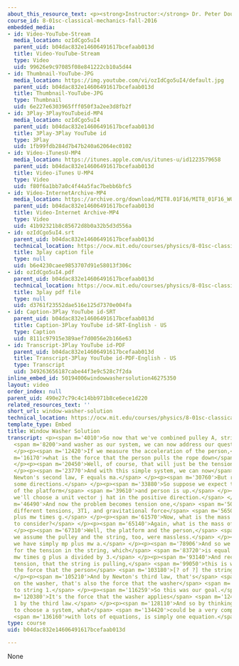 ```yaml
---
about_this_resource_text: <p><strong>Instructor:</strong> Dr. Peter Dourmashkin</p>
course_id: 8-01sc-classical-mechanics-fall-2016
embedded_media:
- id: Video-YouTube-Stream
  media_location: ozIdCgo5uI4
  parent_uid: b04dac832e14606491617bcefaab013d
  title: Video-YouTube-Stream
  type: Video
  uid: 99626e9c97085f08e841222cb10a5d44
- id: Thumbnail-YouTube-JPG
  media_location: https://img.youtube.com/vi/ozIdCgo5uI4/default.jpg
  parent_uid: b04dac832e14606491617bcefaab013d
  title: Thumbnail-YouTube-JPG
  type: Thumbnail
  uid: 6e227e6303965fff050f3a2ee3d8fb2f
- id: 3Play-3PlayYouTubeid-MP4
  media_location: ozIdCgo5uI4
  parent_uid: b04dac832e14606491617bcefaab013d
  title: 3Play-3Play YouTube id
  type: 3Play
  uid: 1fb99fdb284d7b47b240a62064ec0102
- id: Video-iTunesU-MP4
  media_location: https://itunes.apple.com/us/itunes-u/id1223579658
  parent_uid: b04dac832e14606491617bcefaab013d
  title: Video-iTunes U-MP4
  type: Video
  uid: f80f6a1bb7a0c4f44a5fac7bebb6bfc5
- id: Video-InternetArchive-MP4
  media_location: https://archive.org/download/MIT8.01F16/MIT8_01F16_W02PS01v03_2_360p.mp4
  parent_uid: b04dac832e14606491617bcefaab013d
  title: Video-Internet Archive-MP4
  type: Video
  uid: 41b92321b8c85672d8b0a32b5d3d556a
- id: ozIdCgo5uI4.srt
  parent_uid: b04dac832e14606491617bcefaab013d
  technical_location: https://ocw.mit.edu/courses/physics/8-01sc-classical-mechanics-fall-2016/week-2-newtons-laws/ps.2.3-window-washer-problem/window-washer-solution/ozIdCgo5uI4.srt
  title: 3play caption file
  type: null
  uid: b6e4230caee9853707d91e58013f306c
- id: ozIdCgo5uI4.pdf
  parent_uid: b04dac832e14606491617bcefaab013d
  technical_location: https://ocw.mit.edu/courses/physics/8-01sc-classical-mechanics-fall-2016/week-2-newtons-laws/ps.2.3-window-washer-problem/window-washer-solution/ozIdCgo5uI4.pdf
  title: 3play pdf file
  type: null
  uid: d3761f23552dae516e125d7370e004fa
- id: Caption-3Play YouTube id-SRT
  parent_uid: b04dac832e14606491617bcefaab013d
  title: Caption-3Play YouTube id-SRT-English - US
  type: Caption
  uid: 8111c97915e389aef7d0056e2b166e63
- id: Transcript-3Play YouTube id-PDF
  parent_uid: b04dac832e14606491617bcefaab013d
  title: Transcript-3Play YouTube id-PDF-English - US
  type: Transcript
  uid: 349263656187cabe44f3e9c528c7f2da
inline_embed_id: 50194006windowwashersolution46275350
layout: video
order_index: null
parent_uid: 490e27c79c4c14bb971b8ce6ece1d220
related_resources_text: ''
short_url: window-washer-solution
technical_location: https://ocw.mit.edu/courses/physics/8-01sc-classical-mechanics-fall-2016/week-2-newtons-laws/ps.2.3-window-washer-problem/window-washer-solution
template_type: Embed
title: Window Washer Solution
transcript: <p><span m='4010'>So now that we've combined pulley A, string 2, platform,</span>
  <span m='8200'>and washer as our system, we can now address our question.</span>
  </p><p><span m='12420'>If we measure the acceleration of the person,</span> <span
  m='16170'>what is the force that the person pulls the rope down</span> <span m='19810'>with?</span>
  </p><p><span m='20450'>Well, of course, that will just be the tension in the string.</span>
  </p><p><span m='23770'>And with this simple system, we can now</span> <span m='26280'>apply
  Newton's second law, F equals ma.</span> </p><p><span m='30760'>But recall, we need
  some directions.</span> </p><p><span m='33880'>So suppose we expect that the acceleration
  of the platform</span> <span m='39610'>and person is up.</span> </p><p><span m='41240'>So
  we'll choose a unit vector j hat in the positive direction.</span> </p><p><span
  m='46490'>And now the problem becomes tension one,</span> <span m='50350'>three
  different tensions, 3T1, and gravitational force</span> <span m='56500'>minus mp
  plus mw times g.</span> </p><p><span m='61570'>Now, what is the mass that we have
  to consider?</span> </p><p><span m='65140'>Again, what is the mass of our system?</span>
  </p><p><span m='67310'>Well, the platform and the person,</span> <span m='68750'>and
  we assume the pulley and the string, too, were massless.</span> </p><p><span m='73850'>So
  we have simply mp plus mw a.</span> </p><p><span m='78906'>And so we can now solve
  for the tension in the string, which</span> <span m='83720'>is equal to mp plus
  mw times g plus a divided by 3.</span> </p><p><span m='93140'>And recall that this
  tension, that the string is pulling,</span> <span m='99050'>this is what we called
  the force that the person</span> <span m='103180'>[? of ?] the string on the person.</span>
  </p><p><span m='105210'>And by Newton's third law, that's</span> <span m='107450'>also,
  on the washer, that's also the force that the washer</span> <span m='113440'>applies
  to string 1.</span> </p><p><span m='116259'>So this was our goal.</span> </p><p><span
  m='120380'>It's the force that the washer applies</span> <span m='124930'>to string
  1 by the third law.</span> </p><p><span m='128110'>And so by thinking about how
  to choose a system, what</span> <span m='134420'>could be a very complicated problem,</span>
  <span m='136160'>with lots of equations, is simply one equation.</span> </p><p></p>
type: course
uid: b04dac832e14606491617bcefaab013d

---
```

None